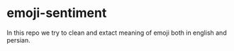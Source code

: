 # emoji-sentiment
In this repo we try to clean and extact meaning of emoji both in english and persian.

